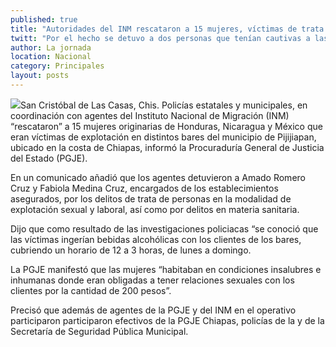 ```yaml
---
published: true
title: "Autoridades del INM rescataron a 15 mujeres, víctimas de trata de personas en Chiapas"
twitt: "Por el hecho se detuvo a dos personas que tenían cautivas a las mujeres originarias de Honduras, Nicaragua y México."
author: La jornada
location: Nacional
category: Principales
layout: posts
---
```


![](http://i.imgur.com/w2MRMGsm.jpg)San Cristóbal de Las Casas, Chis. Policías estatales y municipales, en coordinación con agentes del Instituto Nacional de Migración (INM) “rescataron” a 15 mujeres originarias de Honduras, Nicaragua y México que eran víctimas de explotación en distintos bares del municipio de Pijijiapan, ubicado en la costa de Chiapas, informó la Procuraduría General de Justicia del Estado (PGJE).

En un comunicado añadió que los agentes detuvieron a Amado Romero Cruz y Fabiola Medina Cruz, encargados de los establecimientos asegurados, por los delitos de trata de personas en la modalidad de explotación sexual y laboral, así como por delitos en materia sanitaria.

Dijo que como resultado de las investigaciones policiacas “se conoció que las víctimas ingerían bebidas alcohólicas con los clientes de los bares, cubriendo un horario de 12 a 3 horas, de lunes a domingo.

La PGJE manifestó que las mujeres “habitaban en condiciones insalubres e inhumanas donde eran obligadas a tener relaciones sexuales con los clientes por la cantidad de 200 pesos”.

Precisó que además de agentes de la PGJE y del INM en el operativo participaron participaron efectivos de la PGJE Chiapas, policías de la y de la Secretaría de Seguridad Pública Municipal.
